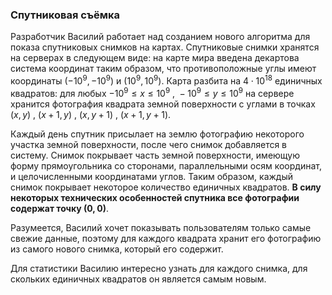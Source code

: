 ### Спутниковая съёмка
Разработчик Василий работает над созданием нового алгоритма для показа спутниковых снимков на картах.
Спутниковые снимки хранятся на серверах в следующем виде: на карте мира введена декартова система координат таким образом, что противоположные углы имеют координаты 
$(−10^9, −10^9)$ и $(10^9, 10^9)$. Карта разбита на $4\cdot 10^{18}$ единичных квадратов: для любых $-10^9 \leq x \leq 10^9\text{ , }-10^9 \leq y \leq 10^9$ 
на сервере хранится фотография квадрата земной поверхности с углами в точках $(x, y)\text{ , }(x + 1, y)\text{ , }(x, y + 1)\text{ , }(x + 1, y + 1)$.

Каждый день спутник присылает на землю фотографию некоторого участка земной поверхности, после чего снимок добавляется в систему. Снимок покрывает часть земной поверхности, имеющую форму прямоугольника со сторонами, параллельными осям координат, и целочисленными координатами углов. Таким образом, каждый снимок покрывает некоторое количество единичных квадратов. **В силу некоторых технических особенностей спутника все фотографии содержат точку $(0, 0)$**.

Разумеется, Василий хочет показывать пользователям только самые свежие данные, поэтому для каждого квадрата хранит его фотографию из самого нового снимка, который его содержит.

Для статистики Василию интересно узнать для каждого снимка, для скольких единичных квадратов он является самым новым.
